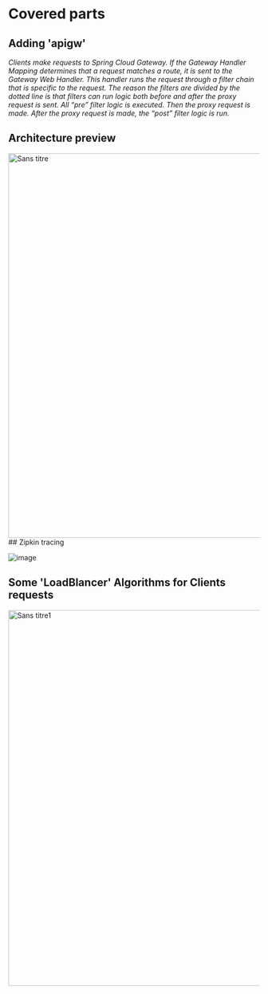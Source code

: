 # Covered parts
## Adding 'apigw'
<i>Clients make requests to Spring Cloud Gateway. If the Gateway Handler Mapping determines that a request matches a route, it is sent to the Gateway Web Handler. This handler runs the request through a filter chain that is specific to the request. The reason the filters are divided by the dotted line is that filters can run logic both before and after the proxy request is sent. All “pre” filter logic is executed. Then the proxy request is made. After the proxy request is made, the “post” filter logic is run.</i>
## Architecture preview 

<img width="772" alt="Sans titre" src="https://user-images.githubusercontent.com/84160502/206310504-80cb452d-12fb-4759-b1ae-8a2e1cedd0df.png">
## Zipkin tracing 

![image](https://user-images.githubusercontent.com/84160502/206310642-3badf8e0-7be7-4f52-a652-b2e4fbaae654.png)

## Some 'LoadBlancer' Algorithms for Clients requests
<img width="754" alt="Sans titre1" src="https://user-images.githubusercontent.com/84160502/206310778-a8711a10-6f16-42fa-8566-3824a0fdbf7d.png">

